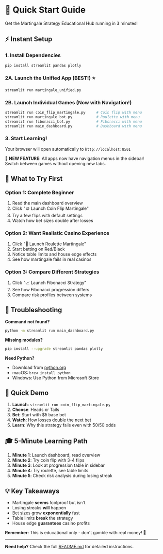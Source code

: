 # 🚀 Quick Start Guide

Get the Martingale Strategy Educational Hub running in 3 minutes!

## ⚡ Instant Setup

### 1. Install Dependencies
```bash
pip install streamlit pandas plotly
```

### 2A. Launch the Unified App (BEST!) ⭐
```bash
streamlit run martingale_unified.py
```

### 2B. Launch Individual Games (Now with Navigation!)
```bash
streamlit run coin_flip_martingale.py     # Coin flip with menu
streamlit run martingale_bot.py           # Roulette with menu  
streamlit run fibonacci_bot.py            # Fibonacci with menu
streamlit run main_dashboard.py           # Dashboard with menu
```

### 3. Start Learning!
Your browser will open automatically to `http://localhost:8501`

**🎉 NEW FEATURE**: All apps now have navigation menus in the sidebar! Switch between games without opening new tabs.

## 🎯 What to Try First

### Option 1: Complete Beginner
1. Read the main dashboard overview
2. Click "🪙 Launch Coin Flip Martingale"
3. Try a few flips with default settings
4. Watch how bet sizes double after losses

### Option 2: Want Realistic Casino Experience  
1. Click "🎲 Launch Roulette Martingale"
2. Start betting on Red/Black
3. Notice table limits and house edge effects
4. See how martingale fails in real casinos

### Option 3: Compare Different Strategies
1. Click "📈 Launch Fibonacci Strategy"  
2. See how Fibonacci progression differs
3. Compare risk profiles between systems

## 🔧 Troubleshooting

**Command not found?**
```bash
python -m streamlit run main_dashboard.py
```

**Missing modules?**
```bash
pip install --upgrade streamlit pandas plotly
```

**Need Python?** 
- Download from [python.org](https://python.org)
- macOS: `brew install python`
- Windows: Use Python from Microsoft Store

## 📱 Quick Demo

1. **Launch**: `streamlit run coin_flip_martingale.py`
2. **Choose**: Heads or Tails  
3. **Bet**: Start with $5 base bet
4. **Watch**: How losses double the next bet
5. **Learn**: Why this strategy fails even with 50/50 odds

## 🎓 5-Minute Learning Path

1. **Minute 1**: Launch dashboard, read overview
2. **Minute 2**: Try coin flip with 3-4 flips
3. **Minute 3**: Look at progression table in sidebar  
4. **Minute 4**: Try roulette, see table limits
5. **Minute 5**: Check risk analysis during losing streak

## 💡 Key Takeaways

- Martingale **seems** foolproof but isn't
- Losing streaks **will** happen 
- Bet sizes grow **exponentially** fast
- Table limits **break** the strategy
- House edge **guarantees** casino profits

**Remember**: This is educational only - don't gamble with real money! 🎰

---

**Need help?** Check the full [README.md](README.md) for detailed instructions.